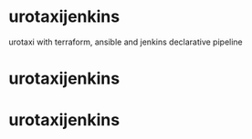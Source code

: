 # urotaxijenkins
urotaxi with terraform, ansible and jenkins declarative pipeline
# urotaxijenkins
# urotaxijenkins
